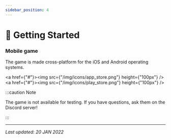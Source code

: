 ```yaml
---
sidebar_position: 4
---
```


# 🚀 Getting Started

### Mobile game

The game is made cross-platform for the iOS and Android operating systems.

<a href={"#"}><img src={"/img/icons/app_store.png"} height={"100px"} /></a>
<a href={"#"}><img src={"/img/icons/play_store.png"} height={"100px"} /></a>

:::caution Note

The game is not available for testing.
If you have questions, ask them on the Discord server! 

:::

---

*Last updated: 20 JAN 2022*